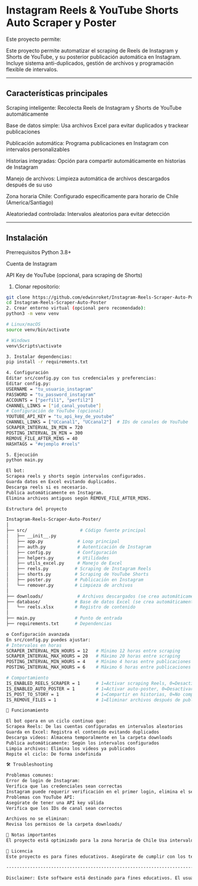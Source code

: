 # Instagram Reels & YouTube Shorts Auto Scraper y Poster

Este proyecto permite:

Este proyecto permite automatizar el scraping de Reels de Instagram y Shorts de YouTube, y su posterior publicación automática en Instagram. Incluye sistema anti-duplicados, gestión de archivos y programación flexible de intervalos.

---

## **Características principales**

Scraping inteligente: Recolecta Reels de Instagram y Shorts de YouTube automáticamente

Base de datos simple: Usa archivos Excel para evitar duplicados y trackear publicaciones

Publicación automática: Programa publicaciones en Instagram con intervalos personalizables

Historias integradas: Opción para compartir automáticamente en historias de Instagram

Manejo de archivos: Limpieza automática de archivos descargados después de su uso

Zona horaria Chile: Configurado específicamente para horario de Chile (America/Santiago)

Aleatoriedad controlada: Intervalos aleatorios para evitar detección

---

## **Instalación**

Prerrequisitos
Python 3.8+

Cuenta de Instagram

API Key de YouTube (opcional, para scraping de Shorts)


1. Clonar repositorio:
```bash
git clone https://github.com/edwinroket/Instagram-Reels-Scraper-Auto-Poster.git
cd Instagram-Reels-Scraper-Auto-Poster
2. Crear entorno virtual (opcional pero recomendado):
python3 -m venv venv

# Linux/macOS
source venv/bin/activate

# Windows
venv\Scripts\activate

3. Instalar dependencias:
pip install -r requirements.txt

4. Configuración
Editar src/config.py con tus credenciales y preferencias:
Editar config.py:
USERNAME = "tu_usuario_instagram"
PASSWORD = "tu_password_instagram"
ACCOUNTS = ["perfil1", "perfil2"]
CHANNEL_LINKS = ["id_canal_youtube"]
# Configuración de YouTube (opcional)
YOUTUBE_API_KEY = "tu_api_key_de_youtube"
CHANNEL_LINKS = ["UCcanal1", "UCcanal2"]  # IDs de canales de YouTube
SCRAPER_INTERVAL_IN_MIN = 720
POSTING_INTERVAL_IN_MIN = 300
REMOVE_FILE_AFTER_MINS = 40
HASHTAGS = "#ejemplo #reels"

5. Ejecución
python main.py

El bot:
Scrapea reels y shorts según intervalos configurados.
Guarda datos en Excel evitando duplicados.
Descarga reels si es necesario.
Publica automáticamente en Instagram.
Elimina archivos antiguos según REMOVE_FILE_AFTER_MINS.

Estructura del proyecto

Instagram-Reels-Scraper-Auto-Poster/
│
├── src/                    # Código fuente principal
│   ├── __init__.py
│   ├── app.py             # Loop principal
│   ├── auth.py            # Autenticación de Instagram
│   ├── config.py          # Configuración
│   ├── helpers.py         # Utilidades
│   ├── utils_excel.py     # Manejo de Excel
│   ├── reels.py          # Scraping de Instagram Reels
│   ├── shorts.py         # Scraping de YouTube Shorts
│   ├── poster.py         # Publicación en Instagram
│   └── remover.py        # Limpieza de archivos
│
├── downloads/             # Archivos descargados (se crea automáticamente)
├── database/             # Base de datos Excel (se crea automáticamente)
│   └── reels.xlsx        # Registro de contenido
│
├── main.py               # Punto de entrada
├── requirements.txt      # Dependencias

⚙️ Configuración avanzada
En src/config.py puedes ajustar:
# Intervalos en horas
SCRAPER_INTERVAL_MIN_HOURS = 12   # Mínimo 12 horas entre scraping
SCRAPER_INTERVAL_MAX_HOURS = 20   # Máximo 20 horas entre scraping
POSTING_INTERVAL_MIN_HOURS = 4    # Mínimo 4 horas entre publicaciones
POSTING_INTERVAL_MAX_HOURS = 6    # Máximo 6 horas entre publicaciones

# Comportamiento
IS_ENABLED_REELS_SCRAPER = 1      # 1=Activar scraping Reels, 0=Desactivar
IS_ENABLED_AUTO_POSTER = 1        # 1=Activar auto-poster, 0=Desactivar
IS_POST_TO_STORY = 1              # 1=Compartir en historias, 0=No compartir
IS_REMOVE_FILES = 1               # 1=Eliminar archivos después de publicar

🔄 Funcionamiento

El bot opera en un ciclo continuo que:
Scrapea Reels: De las cuentas configuradas en intervalos aleatorios
Guarda en Excel: Registra el contenido evitando duplicados
Descarga videos: Almacena temporalmente en la carpeta downloads
Publica automáticamente: Según los intervalos configurados
Limpia archivos: Elimina los videos ya publicados
Repite el ciclo: De forma indefinida

🛠️ Troubleshooting

Problemas comunes:
Error de login de Instagram:
Verifica que las credenciales sean correctas
Instagram puede requerir verificación en el primer login, elimina el session.json que se genera en el src
Problemas con YouTube API:
Asegúrate de tener una API key válida
Verifica que los IDs de canal sean correctos

Archivos no se eliminan:
Revisa los permisos de la carpeta downloads/

📝 Notas importantes
El proyecto está optimizado para la zona horaria de Chile Usa intervalos aleatorios para evitar detección por parte de Instagram Siempre respeta los términos de servicio de Instagram y YouTube Se recomienda usar una cuenta dedicada para este tipo de automatizaciones

📄 Licencia
Este proyecto es para fines educativos. Asegúrate de cumplir con los términos de servicio de Instagram y YouTube al utilizarlo.

------------------------------------------------------------------------

Disclaimer: Este software está destinado para fines educativos. El usuario es responsable de cumplir con los términos de servicio de las plataformas utilizadas.


